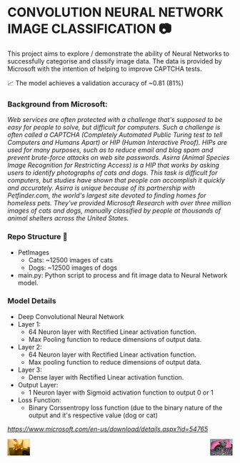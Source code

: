 # CONVOLUTION NEURAL NETWORK IMAGE CLASSIFICATION 📷

This project aims to explore / demonstrate the ability of Neural Networks to successfully categorise and classify image data. The data is provided by Microsoft with the intention of helping to improve CAPTCHA tests.

📈 The model achieves a validation accuracy of ~0.81 (81%)
### Background from Microsoft: ###

_Web services are often protected with a challenge that's supposed to be easy for people to solve, but difficult for computers. Such a challenge is often called a CAPTCHA (Completely Automated Public Turing test to tell Computers and Humans Apart) or HIP (Human Interactive Proof). HIPs are used for many purposes, such as to reduce email and blog spam and prevent brute-force attacks on web site passwords. Asirra (Animal Species Image Recognition for Restricting Access) is a HIP that works by asking users to identify photographs of cats and dogs. This task is difficult for computers, but studies have shown that people can accomplish it quickly and accurately. Asirra is unique because of its partnership with Petfinder.com, the world's largest site devoted to finding homes for homeless pets. They've provided Microsoft Research with over three million images of cats and dogs, manually classified by people at thousands of animal shelters across the United States._



### Repo Structure 📂
- PetImages
  - Cats: ~12500 images of cats
  - Dogs: ~12500 images of dogs
- main.py: Python script to process and fit image data to Neural Network model.

### Model Details
- Deep Convolutional Neural Network
- Layer 1:
  - 64 Neuron layer with Rectified Linear activation function.
  - Max Pooling function to reduce dimensions of output data.
- Layer 2:
  - 64 Neuron layer with Rectified Linear activation function.
  - Max pooling function to reduce dimensions of output data.
- Layer 3:
  - Dense layer with Rectified Linear activation function.
- Output Layer:
  - 1 Neuron layer with Sigmoid activation function to output 0 or 1
- Loss Function:
  - Binary Corssentropy loss function (due to the binary nature of the output and it's respective value (dog or cat)

_https://www.microsoft.com/en-us/download/details.aspx?id=54765_

<img align="left" width=50 src="PetImages/Cat/0.jpg"> <img align="right" width=50 src="PetImages/Dog/0.jpg">
